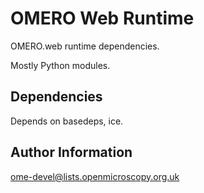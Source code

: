 OMERO Web Runtime
=============

OMERO.web runtime dependencies.

Mostly Python modules.

Dependencies
------------

Depends on basedeps, ice.

Author Information
------------------

ome-devel@lists.openmicroscopy.org.uk
